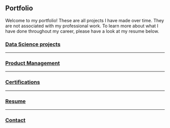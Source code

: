 ## Portfolio

Welcome to my portfolio!
These are all projects I have made over time. They are not associated with my professional work. To learn more about what I have done throughout my career, please have a look at my resume below. 

### [Data Science projects](/Projects/DS_index.md)
---
### [Product Management](/PM/PM.md)
---
### [Certifications](/Certifications/certifications.md)
---
### [Resume](/Resume/CV_Sebastian_Andreasen.pdf)
---
### [Contact](/contact/Contact.md)